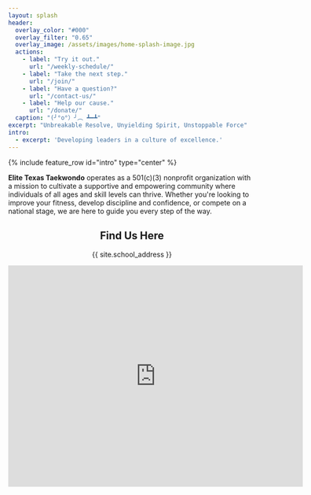 ```yaml
---
layout: splash
header:
  overlay_color: "#000"
  overlay_filter: "0.65"
  overlay_image: /assets/images/home-splash-image.jpg
  actions:
    - label: "Try it out."
      url: "/weekly-schedule/"
    - label: "Take the next step."
      url: "/join/"
    - label: "Have a question?"
      url: "/contact-us/"
    - label: "Help our cause."
      url: "/donate/"
  caption: "(╯°o°）╯︵ ┻━┻"
excerpt: "Unbreakable Resolve, Unyielding Spirit, Unstoppable Force"
intro: 
  - excerpt: 'Developing leaders in a culture of excellence.'
---
```


{% include feature_row id="intro" type="center" %}

**Elite Texas Taekwondo** operates as a 501(c)(3) nonprofit organization with a mission to cultivate a supportive and
empowering community where individuals of all ages and skill levels can thrive. Whether you're looking
to improve your fitness, develop discipline and confidence, or compete on a national stage, we are here to guide
you every step of the way.

<div class="location" style="text-align: center; margin: 2em 0;">
<h2>Find Us Here</h2>
<p>{{ site.school_address }}</p>
<iframe
  src="https://www.google.com/maps/embed?pb=!1m18!1m12!1m3!1d3474.7884901065154!2d-98.57811052405192!3d29.434977647188948!2m3!1f0!2f0!3f0!3m2!1i1024!2i768!4f13.1!3m3!1m2!1s0x865c5c1c4333d3f7%3A0x45329d0dce8f920e!2sMonterrey%20Park!5e0!3m2!1sen!2sus!4v1730325828510!5m2!1sen!2sus"
  width="600"
  height="450"
  style="border:0;"
  allowfullscreen=""
  loading="lazy"
  referrerpolicy="no-referrer-when-downgrade">
</iframe>
</div>